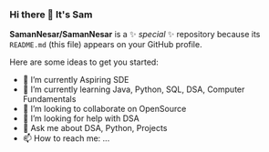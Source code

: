 ### Hi there 👋 It's  Sam


**SamanNesar/SamanNesar** is a ✨ _special_ ✨ repository because its `README.md` (this file) appears on your GitHub profile.

Here are some ideas to get you started:

- 🔭 I’m currently Aspiring SDE
- 🌱 I’m currently learning Java, Python, SQL, DSA, Computer Fundamentals
- 👯 I’m looking to collaborate on OpenSource
- 🤔 I’m looking for help with DSA
- 💬 Ask me about DSA, Python, Projects
- 📫 How to reach me: ...

